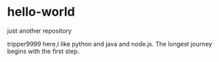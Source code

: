 # hello-world
just another repository


tripper9999 here,I like python and java and node.js.
The longest journey begins with the first step.
